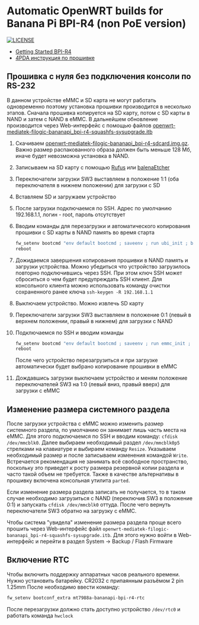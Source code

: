 ﻿# Automatic OpenWRT builds for Banana Pi BPI-R4 (non PoE version)

[![LICENSE](https://img.shields.io/github/license/mashape/apistatus.svg?style=flat-square&label=LICENSE)](https://github.com/IncubusRK/openwrt-ax6s/blob/master/LICENSE)

- [Getting Started BPI-R4](https://docs.banana-pi.org/en/BPI-R4/GettingStarted_BPI-R4)
- [4PDA инструкция по прошивке](https://4pda.to/forum/index.php?showtopic=1093476&view=findpost&p=133806031)

## Прошивка с нуля без подключения консоли по RS-232

В данном устройстве eMMC и SD карта не могут работать одновременно поэтому установка прошивки производится в несколько этапов. Сначала прошивка копируется на SD карту, потом с SD карты в NAND и затем с NAND в eMMC.
В дальнейшем обновление производится через Web-интерфейс с помощью файлов [openwrt-mediatek-filogic-bananapi_bpi-r4-squashfs-sysupgrade.itb](releases/latest/download/openwrt-mediatek-filogic-bananapi_bpi-r4-squashfs-sysupgrade.itb)

1. Скачиваем [openwrt-mediatek-filogic-bananapi_bpi-r4-sdcard.img.gz](releases/latest/download/openwrt-mediatek-filogic-bananapi_bpi-r4-sdcard.img.gz). Важно размер распакованного образа должен быть меньше 128 Мб, иначе будет невозможна установка в NAND.
2. Записываем на SD карту с помощью [Rufus](https://rufus.ie/) или [balenaEtcher](https://etcher.balena.io/)
3. Переключатели загрузки SW3 выставляем в положение 1:1 (оба переключателя в нижнем положении) для загрузки с SD
4. Вставляем SD и загружаем устройство
5. После загрузки подключаемся по SSH. Адрес по умолчанию 192.168.1.1, логин - root, пароль отсутствует
6. Вводим команды для перезагрузки и автоматического копирования прошивки с SD карты в NAND память во время старта

    ```sh
    fw_setenv bootcmd "env default bootcmd ; saveenv ; run ubi_init ; bootmenu 0"
    reboot
    ```

7. Дожидаемся завершения копирования прошивки в NAND память и загрузки устройства. Можно убедиться что устройство загрузилось повторно подключившись через SSH. При этом ключ SSH может сброситься о чем будет предупреждать SSH клиент. Для консольного клиента можно использовать команду очистки сохраненного ранее ключа ```ssh-keygen -R 192.168.1.1```
8. Выключаем устройство. Можно извлечь SD карту
9. Переключатели загрузки SW3 выставляем в положение 0:1 (левый в верхнем положении, правый в нижнем) для загрузки с NAND
10. Подключаемся по SSH и вводим команды

    ```sh
    fw_setenv bootcmd "env default bootcmd ; saveenv ; run emmc_init ; bootmenu 0"
    reboot
    ```

    После чего устройство перезагрузиться и при загрузке автоматически будет выбрано копирование прошивки в eMMC
11. Дождавшись загрузки выключаем устройство и меням положение переключателей SW3 на 1:0 (левый вниз, правый вверх) для загрузки с eMMC

## Изменение размера системного раздела

После загрузки устройства с eMMC можно изменить размер системного раздела, по умолчанию он занимает лишь часть места на eMMC.
Для этого подключаемся по SSH и вводим команду: `cfdisk /dev/mmcblk0`. Далее выбираем необходимый раздел `/dev/mmcblk0p5` стрелками на клавиатуре и выбираем команду `Resize`.
Указываем необходимый размер и после записываем изменения командой `Write`.
Встречается рекомендация не занимать всё свободное пространство, поскольку это приведет к росту размера резервной копии раздела и часто такой объем не требуется.
Также в качестве альтернативы в прошивку включена консольная утилита `parted`.

Если изменение размера раздела записать не получается, то в таком случае необходимо загрузиться с NAND (переключив SW3 в положение 0:1) и запускать `cfdisk /dev/mmcblk0` оттуда. После чего вернуть переключатели SW3 обратно на загрузку с eMMC.

Чтобы система "увидела" изменение размера раздела проще всего прошить через Web-интерфейс файл `openwrt-mediatek-filogic-bananapi_bpi-r4-squashfs-sysupgrade.itb`.
Для этого нужно войти в Web-интерфейс и перейти в раздел System -> Backup / Flash Firmware

## Включение RTC

Чтобы включить поддержку аппаратных часов реального времени. Нужно установить батарейку. CR2032 с припаянным разъёмом 2 pin 1.25mm
После необходимо ввести команду:

```sh
fw_setenv bootconf_extra mt7988a-bananapi-bpi-r4-rtc
```

После перезагрузки должно стать доступно устройство `/dev/rtc0` и работать команда `hwclock`
